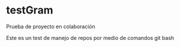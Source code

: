 # testGram
Prueba de proyecto en colaboración 

Este es un test de manejo de repos por medio de comandos git bash
